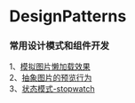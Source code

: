 # DesignPatterns
### 常用设计模式和组件开发
1、[模拟图片懒加载效果](https://rencoo.github.io/DesignPatterns/lazyLoad/lazyLoad.html)<br>
2、[抽象图片的预览行为](https://rencoo.github.io/DesignPatterns/Behavior/index.html)<br>
3、[状态模式-stopwatch](https://rencoo.github.io/DesignPatterns/StatePattern/index.html)<br>
